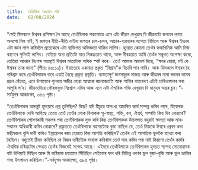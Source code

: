 ```yaml
---
title:  অতিৰিক্ত অধ্যয়ন পাঠ
date:   02/08/2024
---
```


“সেই যিসকলে ঈশ্বৰৰ প্ৰশিক্ষণ লৈ আছে তেওঁবিলাক সকলোৱে এনে এটা জীৱন দেখুৱাব যি জীৱনটো জগতৰ লগত অলপো মিল নাই, ই জগতৰ ৰীতি-নীতি নাইবা জগতৰ চাল-চলন, আচাৰ-ব্যৱহাৰৰ লগেতা নিমিলে আৰু ঈশ্বৰৰ ইচ্চাৰ এটা জ্ঞান লাভ কৰিবলৈ প্ৰত্যেকৰে এটা ব্যক্তিগত অভিজ্ঞতা থাকিব লাগিব। হৃদয়ত কোনো তেওঁৰ কথাখিনিক আমি নিজ কাণেৰে শুনিবই লাগিব। যেতিয়া অন্য প্ৰতিটো মাত নিস্তব্ধতাত থাকে, আৰু নীৰৱতাত আমি তেওঁৰ সন্মুখত অপেক্ষা কৰো, তেতিয়া আত্মাৰ নিঃশব্দ অৱস্থাই ঈশ্বৰৰ মাতটোক অধিক স্পষ্ট কৰে। তেওঁ আমাক আদেশ দিছে, “ক্ষান্ত হোৱা, মই যে ঈশ্বৰৰ তাক জানা” (গীতঃ ৪৬:১০)। ইয়াতেহে একমাত্ৰ প্ৰকৃত “বিশ্ৰাম”ক বিচাৰি পাব পাৰি। আৰু যিসকলে ঈশ্বৰৰ হৈ পৰিশ্ৰম কৰে তেওঁবিলাকৰ বাবে এয়াই হৈছে প্ৰকৃত প্ৰস্তুতি। ব্যস্ততাপূৰ্ণ জনসমুদ্ৰৰ মাজত আৰু জীৱনৰ নানা ৰকমৰ কামৰ প্ৰৱল হেঁচাত, এনে উপায়েৰে পুনৰায় সজীৱ হোৱা আত্মাক জ্ঞানজ্যোতি আৰু শান্তিৰ বাতাবৰণ এটাই চাৰিওফালৰ পৰা আগুৰি ল’ব। জীৱনটোৱে সৌৰভযুক্ত নিঃশ্বাস এৰিব আৰু এনে এটা ঐশ্বৰিক শক্তি দেখুৱাব যি মানুহৰ অন্তৰ চুব।”-সর্বযুগৰ আকাংক্ষা, ৩৬৩ পৃষ্ঠা।

“তেওঁবিলাকৰ অসন্তুষ্ট হৃদয়েৰে প্ৰশ্ন তুলিছিল? কিয়? যদি যীচুৱে অসংখ্য আচৰিত কাৰ্য সম্পন্ন কৰিব পাৰে, যিবোৰক তেওঁবিলাকে দেখি আহিছে তেন্তে তেওঁ তেওঁৰ লোক বিলাকক সু-স্বাস্থ্য, শক্তি, বল, ঐশ্বৰ্য, সম্পত্তি কিয় দিব নোৱাৰে? তেওঁবিলাকৰ শোষণকাৰী সকলৰ পৰা তেওঁবিলাকক মুক্ত কৰি কিয় তেওঁবিলাকক উচ্চস্তৰত বহুৱাই ক্ষমতা আৰু মান-সন্মানৰ অধিকাৰী কৰিব নোৱাৰে? প্ৰকৃততে তেওঁবিলাকে ৰহস্যটোক বুজা নাছিল যে, তেওঁ নিজকে ঈশ্বৰে প্ৰেৰণ কৰা মছীহজনা বুলি দাবী কৰিও ইস্ৰায়েলৰ ৰজা হোৱাত কিয় আপত্তি কৰিছিল? তেওঁৰ এই আপত্তিক ভুলকৈ ব্যাখ্যা কৰা হৈছিল। বহুতেই ঠিৰাং কৰিছিল যে নিজৰ দাবীটোক সাব্যস্ত কৰিবলৈ তেওঁ সাহ কৰিব পৰা নাই কিয়নো তেওঁৰ কাৰ্যৰ ঐশ্বৰিক চৰিত্ৰটোৰ ক্ষেত্ৰত তেওঁৰ নিজৰেই সন্দেহ আছে। এইদৰে তেওঁবিলাকে তেওঁবিলাকৰ হৃদয়ত সন্দেহ সোমোৱাবৰ বাট উলিয়াই দিছিল আৰু যি কঠিয়াক চয়তানে সিঁচিছিল সেইবোৰ ফল ধৰি বিভিন্ন ধৰণৰ ভুল বুজা-বুজি আৰু ভুল ভ্ৰান্তিৰ শস্য উৎপাদন কৰিছিল।”-সর্বযুগৰ আকাংক্ষা, ৩৮৫ পৃষ্ঠা।